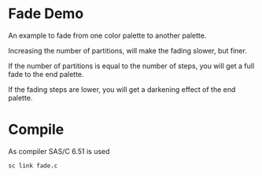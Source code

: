 # Fade Demo

An example to fade from one color palette to another palette.

Increasing the number of partitions, will make the fading slower, but finer.

If the number of partitions is equal to the number of steps, you will get a full fade to the end palette.

If the fading steps are lower, you will get a darkening effect of the end palette.

# Compile

As compiler SAS/C 6.51 is used

```cmd
sc link fade.c
```
